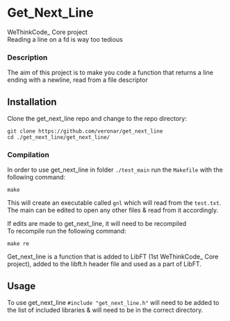 # **Get_Next_Line**

WeThinkCode_ Core project  
Reading a line on a fd is way too tedious

### **Description**
The aim of this project is to make you code a function that returns a line ending with a newline, read from a file descriptor

## Installation

Clone the get_next_line repo and change to the repo directory:

```
git clone https://github.com/veronar/get_next_line
cd ./get_next_line/get_next_line/
```

### Compilation

In order to use get_next_line in folder `./test_main` run the `Makefile` with the following command:

```
make
```

This will create an executable called `gnl` which will read from the `test.txt`.  
The main can be edited to open any other files & read from it accordingly.

If edits are made to get_next_line, it will need to be recompiled  
To recompile run the following command:

```
make re
```

Get_next_line is a function that is added to LibFT (1st WeThinkCode_ Core project), added to the libft.h header file and used as a part of LibFT.

## Usage

To use get_next_line `#include "get_next_line.h"` will need to be added to the list of included libraries & will need to be in the correct directory.
